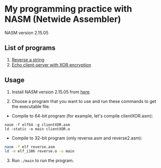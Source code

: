 # My programming practice with NASM (Netwide Assembler)

NASM version 2.15.05

## List of programs

1. [Reverse a string](./reverse/reverse.asm)
2. [Echo client-server with XOR encryption](./client-server-XOR/)

## Usage
1. Install NASM version 2.15.05 from [here](https://www.nasm.us/).

2. Choose a program that you want to use and run these commands to get the executable file.

- Compile to 64-bit program (for example, let's compile clientXOR.asm):
```
nasm -f elf64 -g clientXOR.asm
ld -static -o main clientXOR.o
```

- Compile to 32-bit program (only reverse.asm and reverse2.asm):
```bash
nasm -f elf reverse.asm
ld -m elf_i386 reverse.o -o main
```

3. Run ```./main``` to run the program.